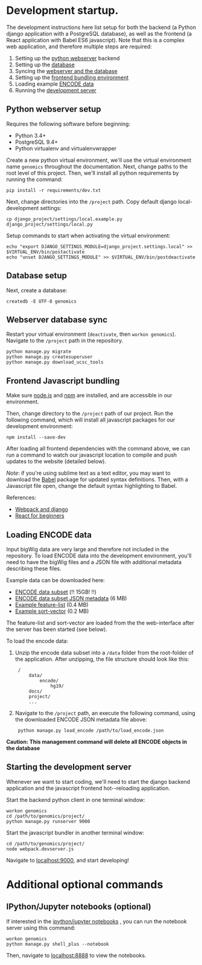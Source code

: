# Development startup.

The development instructions here list setup for both the backend (a Python django application with a PostgreSQL database), as well as the frontend (a React application with Babel ES6 javascript). Note that this is a complex web application, and therefore multiple steps are required: 

1. Setting up the [python webserver](#python-webserver-setup) backend
2. Setting up the [database](#database-setup)
3. Syncing the [webserver and the database](#webserver-database-sync)
4. Setting up the [frontend bundling environment](#frontend-javascript-bundling)
5. Loading example [ENCODE data](#loading-encode-data)
6. Running the [development server](#starting-the-development-server)

## Python webserver setup

Requires the following software before beginning:

- Python 3.4+
- PostgreSQL 9.4+
- Python virtualenv and virtualenvwrapper

Create a new python virtual environment, we'll use the virtual environment name `genomics` throughout the documentation. Next, change paths to the root level of this project. Then, we'll install all python requirements by running the command:

    pip install -r requirements/dev.txt
        
Next, change directories into the `/project` path. Copy default django local-development settings:

    cp django_project/settings/local.example.py django_project/settings/local.py

Setup commands to start when activating the virtual environment:

    echo "export DJANGO_SETTINGS_MODULE=django_project.settings.local" >> $VIRTUAL_ENV/bin/postactivate
    echo "unset DJANGO_SETTINGS_MODULE" >> $VIRTUAL_ENV/bin/postdeactivate

## Database setup

Next, create a database:

    createdb -E UTF-8 genomics
    
## Webserver database sync

Restart your virtual environment (`deactivate`, then `workon genomics`). Navigate
to the `/project` path in the repository.

    python manage.py migrate
    python manage.py createsuperuser
    python manage.py download_ucsc_tools

## Frontend Javascript bundling

Make sure [node.js](https://nodejs.org/en/foundation/) and [npm](https://www.npmjs.com/) are installed, and are accessible in our environment.

Then, change directory  to the `/project` path of our project. Run the following command, which will install all javascript packages for our development environment:

    npm install --save-dev

After loading all frontend dependencies with the command above, we can run a command to watch our javascript location to compile and push updates to the website (detailed below).

*Note*: if you're using sublime text as a text editor, you may want to download the [Babel](https://github.com/babel/babel-sublime) package for updated syntax definitions. Then, with a Javascript file open, change the default syntax highlighting to Babel.

References:

- [Webpack and django](http://owaislone.org/blog/webpack-plus-reactjs-and-django/)
- [React for beginners](https://reactforbeginners.com/)


## Loading ENCODE data

Input bigWig data are very large and therefore not included in the repository. To load ENCODE data into the development environment, you'll need to have the bigWig files and a JSON file with additional metadata describing these files.

Example data can be downloaded here:

- [ENCODE data subset](http://manticore.niehs.nih.gov/ucscview/shapiroaj4/encode.zip) (:bangbang: 15GB! :bangbang:)
- [ENCODE data subset JSON metadata](http://manticore.niehs.nih.gov/ucscview/shapiroaj4/load_encode.json) (6 MB)
- [Example feature-list](http://manticore.niehs.nih.gov/ucscview/shapiroaj4/unt1hr.obsTSS.bed) (0.4 MB)
- [Example sort-vector](http://manticore.niehs.nih.gov/ucscview/shapiroaj4/wgEncodeBroadHistoneA549CtcfEtoh02Sig.sortVector.txt) (0.2 MB)
  
The feature-list and sort-vector are loaded from the the web-interface after the server has been started (see below). 

To load the encode data:

1. Unzip the encode data subset into a `/data` folder from the root-folder of the application. After unzipping, the file structure should look like this:
        
        /
            data/
                encode/
                    hg19/
            docs/
            project/
            ...

2. Navigate to the `/project` path, an execute the following command, using the downloaded ENCODE JSON metadata file above:

        python manage.py load_encode /path/to/load_encode.json

**Caution: This management command will delete all ENCODE objects in the database**

## Starting the development server

Whenever we want to start coding, we'll need to start the django backend application and the javascript frontend hot--reloading application.

Start the backend python client in one terminal window:
    
    workon genomics
    cd /path/to/genomics/project/
    python manage.py runserver 9000

Start the javascript bundler in another terminal window:

    cd /path/to/genomics/project/
    node webpack.devserver.js

Navigate to [localhost:9000](http://127.0.0.1:9000/), and start developing!

# Additional optional commands

## IPython/Jupyter notebooks (optional)

If interested in the [ipython/jupyter notebooks](http://jupyter.org/) , you can run the notebook server using this command:

    workon genomics
    python manage.py shell_plus --notebook

Then, navigate to [localhost:8888](http://127.0.0.1:8888/) to view the notebooks.
